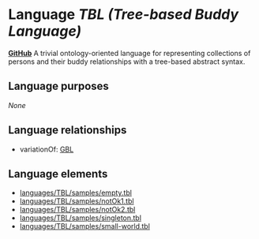 # Language _TBL (Tree-based Buddy Language)_
**[GitHub](https://github.com/softlang/yas/blob/master/TBL)**
A trivial ontology-oriented language for representing collections of persons and their buddy relationships with a tree-based abstract syntax.

## Language purposes
_None_

## Language relationships
* variationOf: [GBL](http://softlang.github.io/yas/languages/GBL.html)

## Language elements
* [languages/TBL/samples/empty.tbl](docs/files/languages-TBL-samples-empty.tbl.md)
* [languages/TBL/samples/notOk1.tbl](docs/files/languages-TBL-samples-notOk1.tbl.md)
* [languages/TBL/samples/notOk2.tbl](docs/files/languages-TBL-samples-notOk2.tbl.md)
* [languages/TBL/samples/singleton.tbl](docs/files/languages-TBL-samples-singleton.tbl.md)
* [languages/TBL/samples/small-world.tbl](docs/files/languages-TBL-samples-small-world.tbl.md)
